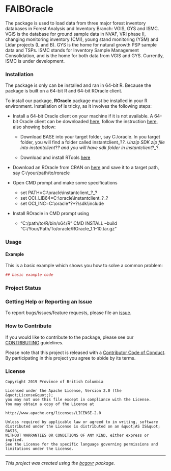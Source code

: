 <!-- Add a project state badge
See https://github.com/BCDevExchange/Our-Project-Docs/blob/master/discussion/projectstates.md
If you have bcgovr installed and you use RStudio, click the 'Insert BCDevex Badge' Addin. -->

FAIBOracle
==========

The package is used to load data from three major forest inventory
databases in Forest Analysis and Inventory Branch: VGIS, GYS and ISMC.
VGIS is the database for ground sample data in NVAF, VRI phase II,
changing monitoring inventory (CMI), young stand monitoring (YSM) and
Lidar projects (L and B). GYS is the home for natural growth PSP sample
data and TSPs. ISMC stands for Inventory Sample Management
Consolidation, and is the home for both data from VGIS and GYS.
Currently, ISMC is under development.

### Installation

The package is only can be installed and ran in 64-bit R. Because the
package is built on a 64-bit R and 64-bit ROracle client.

To install our package, **ROracle** package must be installed in your R
environment. Installation of is tricky, as it involves the following
steps:

-   Install a 64-bit Oracle client on your machine if it is not
    available. A 64-bit Oracle client can be downloaded
    [here](http://www.oracle.com/technetwork/database/database-technologies/instant-client/downloads/index.html),
    follow the instruction
    [here](https://technology.amis.nl/2017/08/23/r-and-the-oracle-database-using-dplyr-dbplyr-with-roracle-on-windows-10/),
    also showing below:

    -   Download BASE into your target folder, say C:/oracle. In you
        target folder, you will find a folder called instantclient\_?*?.
        Unzip SDK zip file into instantclient*?*? and you will have sdk
        folder in instantclient*?\_?.

    -   Download and install RTools
        [here](https://cran.r-project.org/bin/windows/Rtools/)

-   Download an ROracle from CRAN on
    [here](https://cran.r-project.org/web/packages/ROracle/index.html)
    and save it to a target path, say C:/your/path/to/roracle

-   Open CMD prompt and make some specifications
    -   set PATH=C:\\oracle\\instantclient\_?\_?
    -   set OCI\_LIB64=C:\\oracle\\instantclient\_?\_?
    -   set OCI\_INC=C:\\oracle*?*?\\sdk\\include
-   Install ROracle in CMD prompt using
    -   “C:/path/to/R/bin/x64/R” CMD INSTALL –build
        “C:/Your/Path/To/oracle/ROracle\_1.1-10.tar.gz”

### Usage

#### Example

This is a basic example which shows you how to solve a common problem:

``` r
## basic example code
```

### Project Status

### Getting Help or Reporting an Issue

To report bugs/issues/feature requests, please file an
[issue](https://github.com/bcgov/FAIBOracle/issues/).

### How to Contribute

If you would like to contribute to the package, please see our
[CONTRIBUTING](CONTRIBUTING.md) guidelines.

Please note that this project is released with a [Contributor Code of
Conduct](CODE_OF_CONDUCT.md). By participating in this project you agree
to abide by its terms.

### License

    Copyright 2019 Province of British Columbia

    Licensed under the Apache License, Version 2.0 (the &quot;License&quot;);
    you may not use this file except in compliance with the License.
    You may obtain a copy of the License at

    http://www.apache.org/licenses/LICENSE-2.0

    Unless required by applicable law or agreed to in writing, software distributed under the License is distributed on an &quot;AS IS&quot; BASIS,
    WITHOUT WARRANTIES OR CONDITIONS OF ANY KIND, either express or implied.
    See the License for the specific language governing permissions and limitations under the License.

------------------------------------------------------------------------

*This project was created using the
[bcgovr](https://github.com/bcgov/bcgovr) package.*
